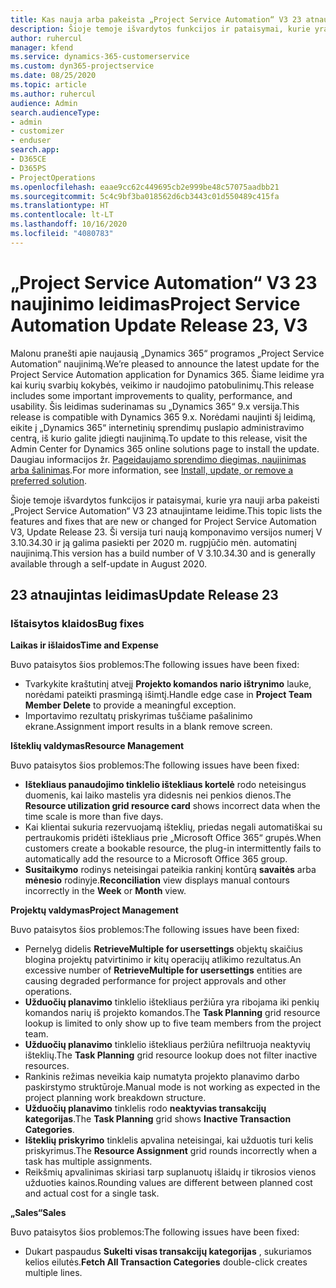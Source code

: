 ```yaml
---
title: Kas nauja arba pakeista „Project Service Automation“ V3 23 atnaujintame leidime
description: Šioje temoje išvardytos funkcijos ir pataisymai, kurie yra pasiekiami „Project Service Automation“ V3 23 atnaujintame leidime.
author: ruhercul
manager: kfend
ms.service: dynamics-365-customerservice
ms.custom: dyn365-projectservice
ms.date: 08/25/2020
ms.topic: article
ms.author: ruhercul
audience: Admin
search.audienceType:
- admin
- customizer
- enduser
search.app:
- D365CE
- D365PS
- ProjectOperations
ms.openlocfilehash: eaae9cc62c449695cb2e999be48c57075aadbb21
ms.sourcegitcommit: 5c4c9bf3ba018562d6cb3443c01d550489c415fa
ms.translationtype: HT
ms.contentlocale: lt-LT
ms.lasthandoff: 10/16/2020
ms.locfileid: "4080783"
---
```

# <a name="project-service-automation-update-release-23-v3"></a><span data-ttu-id="75a2b-103">„Project Service Automation“ V3 23 naujinimo leidimas</span><span class="sxs-lookup"><span data-stu-id="75a2b-103">Project Service Automation Update Release 23, V3</span></span>

<span data-ttu-id="75a2b-104">Malonu pranešti apie naujausią „Dynamics 365“ programos „Project Service Automation“ naujinimą.</span><span class="sxs-lookup"><span data-stu-id="75a2b-104">We’re pleased to announce the latest update for the Project Service Automation application for Dynamics 365.</span></span> <span data-ttu-id="75a2b-105">Šiame leidime yra kai kurių svarbių kokybės, veikimo ir naudojimo patobulinimų.</span><span class="sxs-lookup"><span data-stu-id="75a2b-105">This release includes some important improvements to quality, performance, and usability.</span></span> <span data-ttu-id="75a2b-106">Šis leidimas suderinamas su „Dynamics 365“ 9.x versija.</span><span class="sxs-lookup"><span data-stu-id="75a2b-106">This release is compatible with Dynamics 365 9.x.</span></span> <span data-ttu-id="75a2b-107">Norėdami naujinti šį leidimą, eikite į „Dynamics 365“ internetinių sprendimų puslapio administravimo centrą, iš kurio galite įdiegti naujinimą.</span><span class="sxs-lookup"><span data-stu-id="75a2b-107">To update to this release, visit the Admin Center for Dynamics 365 online solutions page to install the update.</span></span> <span data-ttu-id="75a2b-108">Daugiau informacijos žr. [Pageidaujamo sprendimo diegimas, naujinimas arba šalinimas](https://docs.microsoft.com/power-platform/admin/install-remove-preferred-solution).</span><span class="sxs-lookup"><span data-stu-id="75a2b-108">For more information, see [Install, update, or remove a preferred solution](https://docs.microsoft.com/power-platform/admin/install-remove-preferred-solution).</span></span>

<span data-ttu-id="75a2b-109">Šioje temoje išvardytos funkcijos ir pataisymai, kurie yra nauji arba pakeisti „Project Service Automation“ V3 23 atnaujintame leidime.</span><span class="sxs-lookup"><span data-stu-id="75a2b-109">This topic lists the features and fixes that are new or changed for Project Service Automation V3, Update Release 23.</span></span> <span data-ttu-id="75a2b-110">Ši versija turi naują komponavimo versijos numerį V 3.10.34.30 ir ją galima pasiekti per 2020 m. rugpjūčio mėn. automatinį naujinimą.</span><span class="sxs-lookup"><span data-stu-id="75a2b-110">This version has a build number of V 3.10.34.30 and is generally available through a self-update in August 2020.</span></span>

## <a name="update-release-23"></a><span data-ttu-id="75a2b-111">23 atnaujintas leidimas</span><span class="sxs-lookup"><span data-stu-id="75a2b-111">Update Release 23</span></span>

### <a name="bug-fixes"></a><span data-ttu-id="75a2b-112">Ištaisytos klaidos</span><span class="sxs-lookup"><span data-stu-id="75a2b-112">Bug fixes</span></span>

<span data-ttu-id="75a2b-113">**Laikas ir išlaidos**</span><span class="sxs-lookup"><span data-stu-id="75a2b-113">**Time and Expense**</span></span>

<span data-ttu-id="75a2b-114">Buvo pataisytos šios problemos:</span><span class="sxs-lookup"><span data-stu-id="75a2b-114">The following issues have been fixed:</span></span>
- <span data-ttu-id="75a2b-115">Tvarkykite kraštutinį atvejį **Projekto komandos nario ištrynimo** lauke, norėdami pateikti prasmingą išimtį.</span><span class="sxs-lookup"><span data-stu-id="75a2b-115">Handle edge case in **Project Team Member Delete** to provide a meaningful exception.</span></span>
- <span data-ttu-id="75a2b-116">Importavimo rezultatų priskyrimas tuščiame pašalinimo ekrane.</span><span class="sxs-lookup"><span data-stu-id="75a2b-116">Assignment import results in a blank remove screen.</span></span>

<span data-ttu-id="75a2b-117">**Išteklių valdymas**</span><span class="sxs-lookup"><span data-stu-id="75a2b-117">**Resource Management**</span></span>

<span data-ttu-id="75a2b-118">Buvo pataisytos šios problemos:</span><span class="sxs-lookup"><span data-stu-id="75a2b-118">The following issues have been fixed:</span></span>

- <span data-ttu-id="75a2b-119">**Ištekliaus panaudojimo tinklelio ištekliaus kortelė** rodo neteisingus duomenis, kai laiko mastelis yra didesnis nei penkios dienos.</span><span class="sxs-lookup"><span data-stu-id="75a2b-119">The **Resource utilization grid resource card** shows incorrect data when the time scale is more than five days.</span></span>
- <span data-ttu-id="75a2b-120">Kai klientai sukuria rezervuojamą išteklių, priedas negali automatiškai su pertraukomis pridėti ištekliaus prie „Microsoft Office 365“ grupės.</span><span class="sxs-lookup"><span data-stu-id="75a2b-120">When customers create a bookable resource, the plug-in intermittently fails to automatically add the resource to a Microsoft Office 365 group.</span></span>
- <span data-ttu-id="75a2b-121">**Susitaikymo** rodinys neteisingai pateikia rankinį kontūrą **savaitės** arba **mėnesio** rodinyje.</span><span class="sxs-lookup"><span data-stu-id="75a2b-121">**Reconciliation** view displays manual contours incorrectly in the **Week** or **Month** view.</span></span>

<span data-ttu-id="75a2b-122">**Projektų valdymas**</span><span class="sxs-lookup"><span data-stu-id="75a2b-122">**Project Management**</span></span>

<span data-ttu-id="75a2b-123">Buvo pataisytos šios problemos:</span><span class="sxs-lookup"><span data-stu-id="75a2b-123">The following issues have been fixed:</span></span>

- <span data-ttu-id="75a2b-124">Pernelyg didelis **RetrieveMultiple for usersettings** objektų skaičius blogina projektų patvirtinimo ir kitų operacijų atlikimo rezultatus.</span><span class="sxs-lookup"><span data-stu-id="75a2b-124">An excessive number of **RetrieveMultiple for usersettings** entities are causing degraded performance for project approvals and other operations.</span></span>
- <span data-ttu-id="75a2b-125">**Užduočių planavimo** tinklelio ištekliaus peržiūra yra ribojama iki penkių komandos narių iš projekto komandos.</span><span class="sxs-lookup"><span data-stu-id="75a2b-125">The **Task Planning** grid resource lookup is limited to only show up to five team members from the project team.</span></span> 
- <span data-ttu-id="75a2b-126">**Užduočių planavimo** tinklelio ištekliaus peržiūra nefiltruoja neaktyvių išteklių.</span><span class="sxs-lookup"><span data-stu-id="75a2b-126">The **Task Planning** grid resource lookup does not filter inactive resources.</span></span>
- <span data-ttu-id="75a2b-127">Rankinis režimas neveikia kaip numatyta projekto planavimo darbo paskirstymo struktūroje.</span><span class="sxs-lookup"><span data-stu-id="75a2b-127">Manual mode is not working as expected in the project planning work breakdown structure.</span></span>
- <span data-ttu-id="75a2b-128">**Užduočių planavimo** tinklelis rodo **neaktyvias transakcijų kategorijas**.</span><span class="sxs-lookup"><span data-stu-id="75a2b-128">The **Task Planning** grid shows **Inactive Transaction Categories**.</span></span>
- <span data-ttu-id="75a2b-129">**Išteklių priskyrimo** tinklelis apvalina neteisingai, kai užduotis turi kelis priskyrimus.</span><span class="sxs-lookup"><span data-stu-id="75a2b-129">The **Resource Assignment** grid rounds incorrectly when a task has multiple assignments.</span></span>
- <span data-ttu-id="75a2b-130">Reikšmių apvalinimas skiriasi tarp suplanuotų išlaidų ir tikrosios vienos užduoties kainos.</span><span class="sxs-lookup"><span data-stu-id="75a2b-130">Rounding values are different between planned cost and actual cost for a single task.</span></span>

<span data-ttu-id="75a2b-131">**„Sales“**</span><span class="sxs-lookup"><span data-stu-id="75a2b-131">**Sales**</span></span>

<span data-ttu-id="75a2b-132">Buvo pataisytos šios problemos:</span><span class="sxs-lookup"><span data-stu-id="75a2b-132">The following issues have been fixed:</span></span>

- <span data-ttu-id="75a2b-133">Dukart paspaudus **Sukelti visas transakcijų kategorijas** , sukuriamos kelios eilutės.</span><span class="sxs-lookup"><span data-stu-id="75a2b-133">**Fetch All Transaction Categories** double-click creates multiple lines.</span></span>

